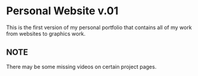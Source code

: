 # Personal Website v.01
This is the first version of my personal portfolio that contains all of my work from websites to graphics work. 
<br />

## NOTE
There may be some missing videos on certain project pages.
